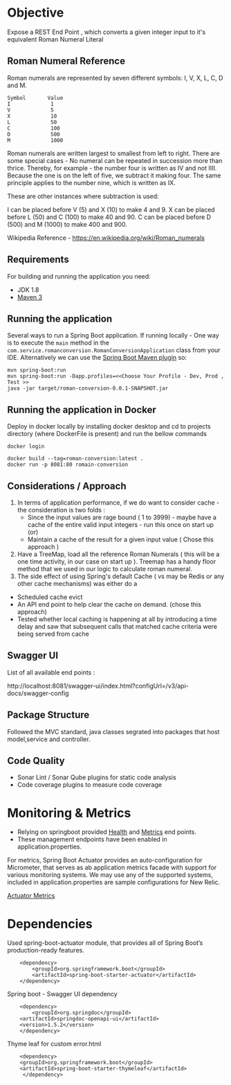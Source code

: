 # Objective
Expose a REST End Point , which converts a given integer input to it's equivalent Roman Numeral Literal

## Roman Numeral Reference
Roman numerals are represented by seven different symbols: I, V, X, L, C, D and M.

```shell
Symbol       Value
I             1
V             5
X             10
L             50
C             100
D             500
M             1000
```

Roman numerals are written largest to smallest from left to right.  There are some special cases - No numeral can be repeated in succession more than thrice. Thereby, for example - the number four is written as IV and not IIII.
Because the one is on the left of five, we subtract it making four. The same principle applies to the number nine, which is written as IX. 

These are other instances where subtraction is used:

I can be placed before V (5) and X (10) to make 4 and 9.
X can be placed before L (50) and C (100) to make 40 and 90.
C can be placed before D (500) and M (1000) to make 400 and 900.

Wikipedia Reference - https://en.wikipedia.org/wiki/Roman_numerals

## Requirements

For building and running the application you need:

- JDK 1.8
- [Maven 3](https://maven.apache.org)

## Running the application

Several ways to run a Spring Boot application. If running locally - One way is to execute the `main` method in the `com.service.romanconversion.RomanConversionApplication` class from your IDE.
Alternatively we can use the [Spring Boot Maven plugin](https://docs.spring.io/spring-boot/docs/current/reference/html/build-tool-plugins-maven-plugin.html) so:

```shell
mvn spring-boot:run
mvn spring-boot:run -Dapp.profiles=<<Choose Your Profile - Dev, Prod , Test >>
java -jar target/roman-conversion-0.0.1-SNAPSHOT.jar
```

## Running the application in Docker
Deploy in docker locally by installing docker desktop and cd to projects directory (where DockerFile is present) and run the bellow commands

```shell
docker login

docker build --tag=roman-conversion:latest .
docker run -p 8081:80 romain-conversion
```

## Considerations / Approach 

1) In terms of application performance, if we do want to consider cache - the consideration is two folds :
   - Since the input values are rage bound ( 1 to 3999) - maybe have a cache of the entire valid input integers - run this once on start up (or)
   - Maintain a cache of the result for a given input value ( Chose this approach )
2) Have a TreeMap, load all the reference Roman Numerals ( this will be a one time activity, in our case on start up ). Treemap has a handy floor method that we used in our logic to calculate roman numeral.
3) The side effect of using Spring's default Cache ( vs may be Redis or any other cache mechanisms) was either do a
  - Scheduled cache evict
  - An API end point to help clear the cache on demand. (chose this approach)
  - Tested whether local caching is happening at all by introducing a time delay and saw that subsequent calls that matched cache criteria were being served from cache

## Swagger UI 

List of all available end points : 

http://localhost:8081/swagger-ui/index.html?configUrl=/v3/api-docs/swagger-config

## Package Structure 
Followed the MVC standard, java classes segrated into packages that host model,service and controller. 

## Code Quality
- Sonar Lint  / Sonar Qube plugins for static code analysis
- Code coverage plugins to measure code coverage 

# Monitoring & Metrics 
- Relying on springboot provided [Health](http://localhost:8081/actuator/health) and [Metrics](http://localhost:8081/actuator/metrics) end points. 
- These management endpoints have been enabled in application.properties. 

For metrics, Spring Boot Actuator provides an auto-configuration for Micrometer, that serves as ab application metrics facade with support for various monitoring systems. We may use any of the supported systems,
included in application.properties are sample configurations for New Relic.

[Actuator Metrics](https://docs.spring.io/spring-boot/docs/current/reference/html/actuator.html#actuator.metrics)

# Dependencies

Used spring-boot-actuator module, that provides all of Spring Boot’s production-ready features.

```shell
    <dependency>
        <groupId>org.springframework.boot</groupId>
        <artifactId>spring-boot-starter-actuator</artifactId>
    </dependency>
```
Spring boot - Swagger UI dependency 

```shell
    <dependency>
        <groupId>org.springdoc</groupId>
	<artifactId>springdoc-openapi-ui</artifactId>
	<version>1.5.2</version>
    </dependency>
```
Thyme leaf for custom error.html

```shell
    <dependency>
	<groupId>org.springframework.boot</groupId>
	<artifactId>spring-boot-starter-thymeleaf</artifactId>
     </dependency>
```
